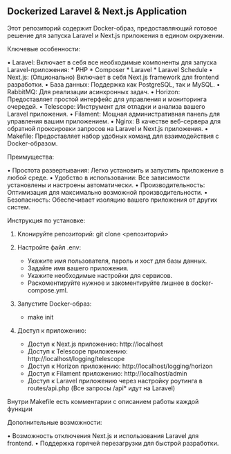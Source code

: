 ## Dockerized Laravel & Next.js Application

Этот репозиторий содержит Docker-образ, предоставляющий готовое решение для запуска Laravel и Next.js приложения в едином окружении.

Ключевые особенности:

• Laravel: Включает в себя все необходимые компоненты для запуска Laravel-приложения: 
    * PHP
    * Composer
    * Laravel
    * Laravel Schedule
• Next.js: (Опционально) Включает в себя Next.js framework для frontend разработки.
• База данных: Поддержка как PostgreSQL, так и MySQL.
• RabbitMQ: Для реализации асинхронных задач.
• Horizon: Предоставляет простой интерфейс для управления и мониторинга очередей.
• Telescope: Инструмент для отладки и анализа вашего Laravel приложения.
• Filament: Мощная административная панель для управления вашим приложением.
• Nginx: В качестве веб-сервера для обратной проксировки запросов на Laravel и Next.js приложения.
• Makefile: Предоставляет набор удобных команд для взаимодействия с Docker-образом.

Преимущества:

• Простота развертывания: Легко установить и запустить приложение в любой среде.
• Удобство в использовании: Все зависимости установлены и настроены автоматически.
• Производительность: Оптимизация для максимально возможной производительности.
• Безопасность: Обеспечивает изоляцию вашего приложения от других систем.

Инструкция по установке:

1. Клонируйте репозиторий:
git clone <репозиторий>

2. Настройте файл .env:
    * Укажите имя пользователя, пароль и хост для базы данных.
    * Задайте имя вашего приложения.
    * Укажите необходимые настройки для сервисов.
    * Раскоментируйте нужное и закоментируйте лишнее в docker-compose.yml.

3. Запустите Docker-образ:
    * make init

4. Доступ к приложению: 
    * Доступ к Next.js приложению: http://localhost
    * Доступ к Telescope приложению: http://localhost/logging/telescope
    * Доступ к Horizon приложению: http://localhost/logging/horizon
    * Доступ к Filament приложению: http://localhost/admin
    * Доступ к Laravel приложению через настройку роутинга в routes/api.php (Все запросы /api* идут на Laravel)

Внутри Makefile есть комментарии с описанием работы каждой функции

Дополнительные возможности:

• Возможность отключения Next.js и использования Laravel для frontend.
• Поддержка горячей перезагрузки для быстрой разработки.